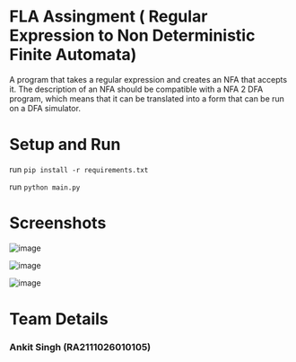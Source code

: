 # FLA Assingment ( Regular Expression to Non Deterministic Finite Automata)
A program that takes a regular expression and creates an  NFA that accepts it. The description of an NFA should be compatible with a NFA 2  DFA program, which means that it can be translated into a form that can be run on a  DFA simulator.

# Setup and Run
run `pip install -r requirements.txt`

run `python main.py`

# Screenshots

![image](https://user-images.githubusercontent.com/53188087/167325324-00b82459-3a4f-4607-8f66-c6c2b8800137.png)

![image](https://user-images.githubusercontent.com/53188087/167325297-4daaf41b-afe4-4391-ba50-298d12c3f342.png)

![image](https://user-images.githubusercontent.com/53188087/167325354-0caf15fe-61d5-40b5-aad6-4e238a3bd8e4.png)


# Team Details 
### Ankit Singh (RA2111026010105)
